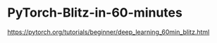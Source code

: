 # PyTorch-Blitz-in-60-minutes

https://pytorch.org/tutorials/beginner/deep_learning_60min_blitz.html
